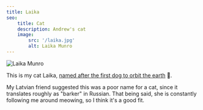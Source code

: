 ```yaml
---
title: Laika
seo:
    title: Cat
    description: Andrew's cat
    image:
        src: '/laika.jpg'
        alt: Laika Munro
---
```


![Laika Munro](/laika.jpg)

This is my cat Laika, [named after the first dog to orbit the earth](https://en.wikipedia.org/wiki/Laika) 🚀. 

My Latvian friend suggested this was a poor name for a cat, since it translates roughly as "barker" in Russian. That being said, she is constantly following me around meowing, so I think it's a good fit.